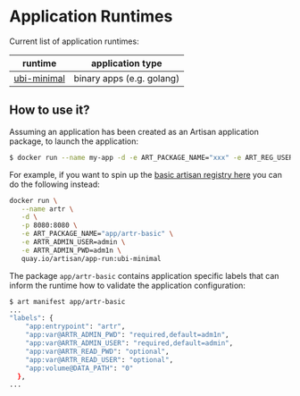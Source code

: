 # Application Runtimes

Current list of application runtimes:

| runtime                    | application type          |
|----------------------------|---------------------------|
| [ubi-minimal](ubi-minimal) | binary apps (e.g. golang) | 

## How to use it?

Assuming an application has been created as an Artisan application package, to launch the application:

```bash
$ docker run --name my-app -d -e ART_PACKAGE_NAME="xxx" -e ART_REG_USER="xxx" -e ART_REG_PWD="xxx" quay.io/artisan/app-run:ubi-minimal
```

For example, if you want to spin up the [basic artisan registry here](https://quay.io/repository/artisan/artr-basic?tab=info) you can 
do the following instead:

```bash
docker run \
   --name artr \
   -d \
   -p 8080:8080 \
   -e ART_PACKAGE_NAME="app/artr-basic" \
   -e ARTR_ADMIN_USER=admin \
   -e ARTR_ADMIN_PWD=adm1n \
   quay.io/artisan/app-run:ubi-minimal
```

The package `app/artr-basic` contains application specific labels that can inform the runtime how to validate 
the application configuration:

```bash
$ art manifest app/artr-basic
...
"labels": {
    "app:entrypoint": "artr",
    "app:var@ARTR_ADMIN_PWD": "required,default=adm1n",
    "app:var@ARTR_ADMIN_USER": "required,default=admin",
    "app:var@ARTR_READ_PWD": "optional",
    "app:var@ARTR_READ_USER": "optional",
    "app:volume@DATA_PATH": "0"
  },
...
```